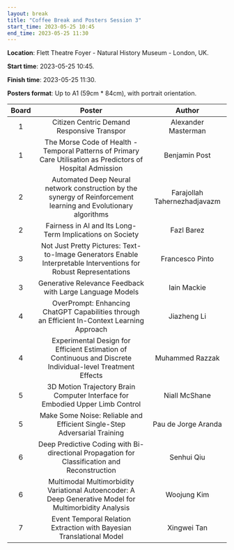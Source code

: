 ```yaml
---
layout: break
title: "Coffee Break and Posters Session 3"
start_time: 2023-05-25 10:45
end_time: 2023-05-25 11:30
---
```


**Location**: Flett Theatre Foyer - Natural History Museum - London, UK.

**Start time**: 2023-05-25 10:45.

**Finish time**: 2023-05-25 11:30.

**Posters format**: Up to A1 (59cm * 84cm), with portrait orientation.

| Board     | Poster                                                                                                            | Author                        |
|   :----:  |   :----:                                                                                                          |   :----:                      |
| 1         | Citizen Centric Demand Responsive Transpor                                                                        | Alexander Masterman           | 
| 1         | The Morse Code of Health - Temporal Patterns of Primary Care Utilisation as Predictors of Hospital Admission      | Benjamin Post                 | 
| 2         | Automated Deep Neural network construction by the synergy of Reinforcement learning and Evolutionary algorithms   | Farajollah Tahernezhadjavazm  |
| 2         | Fairness in AI and Its Long-Term Implications on Society                                                          | Fazl Barez                    |
| 3         | Not Just Pretty Pictures: Text-to-Image Generators Enable Interpretable Interventions for Robust Representations  | Francesco Pinto               |
| 3         | Generative Relevance Feedback with Large Language Models                                                          | Iain Mackie                   |
| 4         | OverPrompt: Enhancing ChatGPT Capabilities through an Efficient In-Context Learning Approach                      | Jiazheng Li                   |
| 4         | Experimental Design for Efficient Estimation of Continuous and Discrete Individual-level Treatment Effects        | Muhammed Razzak               |
| 5         | 3D Motion Trajectory Brain Computer Interface for Embodied Upper Limb Control                                     | Niall McShane                 |
| 5         | Make Some Noise: Reliable and Efficient Single-Step Adversarial Training                                          | Pau de Jorge Aranda           |
| 6         | Deep Predictive Coding with Bi-directional Propagation for Classification and Reconstruction                      | Senhui Qiu                    |
| 6         | Multimodal Multimorbidity Variational Autoencoder: A Deep Generative Model for Multimorbidity Analysis            | Woojung Kim                   |
| 7         | Event Temporal Relation Extraction with Bayesian Translational Model                                              | Xingwei Tan                   |
